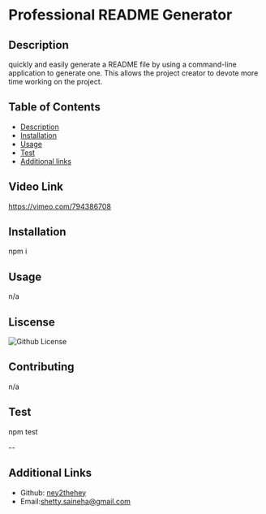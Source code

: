 
  # Professional README Generator

  ## Description

  quickly and easily generate a README file by using a command-line application to generate one. This allows the project creator to devote more time working on the project.


  ## Table of Contents 
  - [Description](#description)
  - [Installation](#installation)
  - [Usage](#usage)
  - [Test](#test)
  - [Additional links](#additional-links)

  ## Video Link
  https://vimeo.com/794386708
  
  ## Installation
  npm i

  ## Usage
  n/a


  ## Liscense 
  ![Github License](https://img.shields.io/badge/license-MIT-blue.svg)

  ## Contributing
  n/a

  ## Test
  npm test

  --
  ## Additional Links
  * Github: [ney2thehey](https://github.com/ney2thehey)
  * Email:shetty.saineha@gmail.com
  
